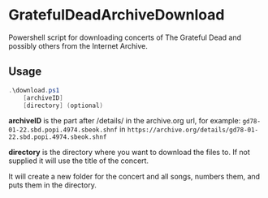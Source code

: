 
# GratefulDeadArchiveDownload
Powershell script for downloading concerts of The Grateful Dead and possibly others from the Internet Archive.

## Usage
```powershell
.\download.ps1  
    [archiveID]
    [directory] (optional)
   ```

**archiveID** is the part after /details/ in the archive.org url, for example:
``gd78-01-22.sbd.popi.4974.sbeok.shnf`` in ``https://archive.org/details/gd78-01-22.sbd.popi.4974.sbeok.shnf``

**directory** is the directory where you want to download the files to. 
If not supplied it will use the title of the concert.

It will create a new folder for the concert and all songs, numbers them, and puts them in the directory.
